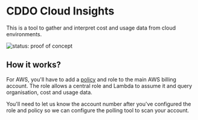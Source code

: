 # CDDO Cloud Insights

This is a tool to gather and interpret cost and usage data from cloud environments.

![status: proof of concept](https://img.shields.io/badge/status-proof%20of%20concept-orange)

## How it works?

For AWS, you'll have to add a [policy](client_terraform/client_policy.json) and role to the main AWS billing account. The role allows a central role and Lambda to assume it and query organisation, cost and usage data.

You'll need to let us know the account number after you've configured the role and policy so we can configure the polling tool to scan your account.
